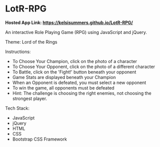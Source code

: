 # LotR-RPG

<strong>Hosted App Link: https://kelsisummers.github.io/LotR-RPG/</strong>

An interactive Role Playing Game (RPG) using JavaScript and jQuery.
 
Theme: Lord of the Rings
 
Instructions:
 - To Choose Your Champion, click on the photo of a character
 - To Choose Your Opponent, click on the photo of a different character
 - To Battle, click on the 'Fight!' button beneath your opponent
 - Game Stats are displayed beneath your Champion
 - When an Opponent is defeated, you must select a new opponent
 - To win the game, all opponents must be defeated
 - Hint: The challenge is choosing the right enemies, not choosing the strongest player.
  
Tech Stack:
 - JavaScript
 - jQuery
 - HTML
 - CSS
 - Bootstrap CSS Framework
